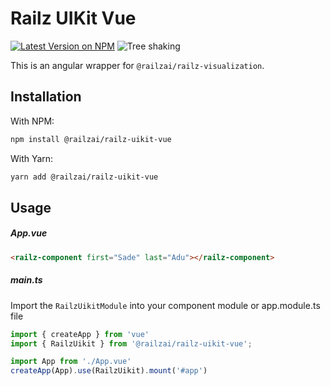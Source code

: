 # Railz UIKit Vue

<p>
  <a href="https://www.npmjs.com/package/@railzai/railz-uikit"><img src="https://img.shields.io/npm/v/@railzai/railz-uikit-vue" alt="Latest Version on NPM"/></a>
  <img src="https://badgen.net/bundlephobia/dependency-count/@railzai/railz-uikit-vue" alt="Tree shaking"/>
</p>

This is an angular wrapper for `@railzai/railz-visualization`.

## Installation

With NPM:

```bash
npm install @railzai/railz-uikit-vue
```

With Yarn:

```bash
yarn add @railzai/railz-uikit-vue
```

## Usage

##### App.vue

```html
<railz-component first="Sade" last="Adu"></railz-component>
```

##### main.ts

Import the `RailzUikitModule` into your component module or app.module.ts file

```typescript
import { createApp } from 'vue'
import { RailzUikit } from '@railzai/railz-uikit-vue';

import App from './App.vue'
createApp(App).use(RailzUikit).mount('#app')
```
